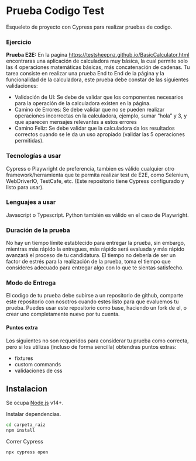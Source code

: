 # Prueba Codigo Test
Esqueleto de proyecto con Cypress para realizar pruebas de codigo.

### Ejercicio
**Prueba E2E:** En la pagina https://testsheepnz.github.io/BasicCalculator.html encontraras una aplicación de calculadora muy básica, la cual permite solo las 4 operaciones matemáticas básicas, más concatenación de cadenas. Tu tarea consiste en realizar una prueba End to End de la página y la funcionalidad de la calculadora, este prueba debe constar de las siguientes validaciones:
 - Validación de UI: Se debe de validar que los componentes necesarios para la operación de la calculadora existen en la página.
 - Camino de Errores: Se debe validar que no se pueden realizar operaciones incorrectas en la calculadora, ejemplo, sumar “hola” y 3, y que aparecen mensajes relevantes a estos errores
 - Camino Feliz: Se debe validar que la calculadora da los resultados correctos cuando se le da un uso apropiado (validar las 5 operaciones permitidas).

### Tecnologías a usar
Cypress o Playwright de preferencia, tambien es válido cualquier otro framework/herramienta que te permita realizar test de E2E, como Selenium, WebDriverIO, TestCafe, etc. (Este repositorio tiene Cypress configurado y listo para usar). 

### Lenguajes a usar
Javascript o Typescript. Python también es válido en el caso de Playwright.

### Duración de la prueba
No hay un tiempo límite establecido para entregar la prueba, sin embargo, mientras más rápido la entregues, más rápido será evaluada y más rápido avanzará el proceso de tu candidatura. El tiempo no debería de ser un factor de estrés para la realización de la prueba, toma el tiempo que consideres adecuado para entregar algo con lo que te sientas satisfecho.

### Modo de Entrega
El codigo de tu prueba debe subirse a un repositorio de github, comparte este repositorio con nosotros cuando estes listo para que evaluemos tu prueba. Puedes usar este repositorio como base, haciendo un fork de el, o crear uno completamente nuevo por tu cuenta.

#### Puntos extra
Los siguientes no son requeridos para considerar tu prueba como correcta, pero si los utilizas (incluso de forma sencilla) obtendras puntos extras:
 - fixtures
 - custom commands
 - validaciones de css


## Instalacion

Se ocupa [Node.js](https://nodejs.org/) v14+.

Instalar dependencias.

```sh
cd carpeta_raiz
npm install
```

Correr Cypress

```sh
npx cypress open
```
